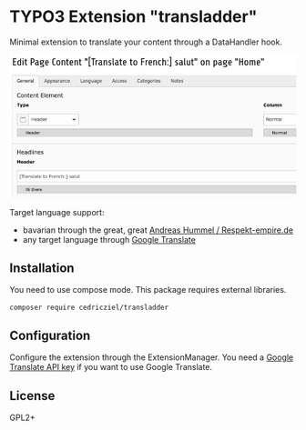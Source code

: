 # TYPO3 Extension "transladder"

Minimal extension to translate your content through a DataHandler hook.

![backend image](Resources/Public/Images/Backend.jpg?raw=true)

Target language support:

* bavarian through the great, great [Andreas Hummel / Respekt-empire.de](http://www.respekt-empire.de/Translator/?page=imprint)
* any target language through [Google Translate](https://translate.google.de/)

## Installation

You need to use compose mode. This package requires external libraries.

```
composer require cedricziel/transladder
```

## Configuration

Configure the extension through the ExtensionManager.
You need a [Google Translate API key](https://console.developers.google.com/apis/api/translate.googleapis.com/overview)
if you want to use Google Translate.

## License

GPL2+
